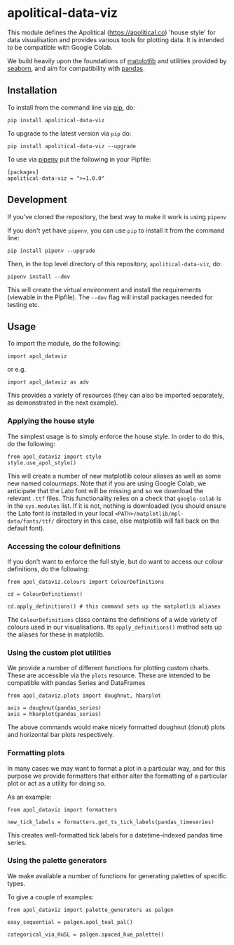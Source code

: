 # apolitical-data-viz

This module defines the Apolitical (https://apolitical.co) 'house style' for data visualisation and provides various tools for plotting data. It is intended to be compatible with Google Colab.

We build heavily upon the foundations of [matplotlib](https://matplotlib.org/) and utilities provided by [seaborn](https://seaborn.pydata.org/), and aim for compatibility with [pandas](https://pandas.pydata.org/).

## Installation

To install from the command line via [pip](https://pip.pypa.io/en/stable/), do:

`pip install apolitical-data-viz`

To upgrade to the latest version via `pip` do:

`pip install apolitical-data-viz --upgrade`

To use via [pipenv](https://docs.pipenv.org/en/latest/) put the following in your Pipfile:

```
[packages]
apolitical-data-viz = ">=1.0.0"
```

## Development

If you've cloned the repository, the best way to make it work is using `pipenv`

If you don't yet have `pipenv`, you can use `pip` to install it from the command line:

`pip install pipenv --upgrade`

Then, in the top level directory of this repository, `apolitical-data-viz`, do:

`pipenv install --dev`

This will create the virtual environment and install the requirements (viewable in the Pipfile). The `--dev` flag will install packages needed for testing etc.

## Usage

To import the module, do the following:

`import apol_dataviz`

or e.g.

`import apol_dataviz as adv`

This provides a variety of resources (they can also be imported separately, as demonstrated in the next example).

### Applying the house style

The simplest usage is to simply enforce the house style. In order to do this, do the following:

```
from apol_dataviz import style
style.use_apol_style()
```

This will create a number of new matplotlib colour aliases as well as some new named colourmaps. Note that if you are using Google Colab, we anticipate that the Lato font will be missing and so we download the relevant `.ttf` files. This functionality relies on a check that `google-colab` is in the `sys.modules` list. If it is not, nothing is downloaded (you should ensure the Lato font is installed in your local `<PATH>/matplotlib/mpl-data/fonts/ttf/` directory in this case, else matplotlib will fall back on the default font).

### Accessing the colour definitions

If you don't want to enforce the full style, but do want to access our colour definitions, do the following:

```
from apol_dataviz.colours import ColourDefinitions

cd = ColourDefinitions()

cd.apply_definitions() # this command sets up the matplotlib aliases
```

The `ColourDefinitions` class contains the definitions of a wide variety of colours used in our visualisations. Its `apply_definitions()` method sets up the aliases for these in matplotlib.

### Using the custom plot utilities

We provide a number of different functions for plotting custom charts. These are accessible via the `plots` resource. These are intended to be compatible with pandas Series and DataFrames

```
from apol_dataviz.plots import doughnut, hbarplot

axis = doughnut(pandas_series)
axis = hbarplot(pandas_series)
```
The above commands would make nicely formatted doughnut (donut) plots and horizontal bar plots respectively.

### Formatting plots

In many cases we may want to format a plot in a particular way, and for this purpose we provide formatters that either alter the formatting of a particular plot or act as a utility for doing so.

As an example:

```
from apol_dataviz import formatters

new_tick_labels = formatters.get_ts_tick_labels(pandas_timeseries)
```

This creates well-formatted tick labels for a datetime-indexed pandas time series.

### Using the palette generators

We make available a number of functions for generating palettes of specific types.

To give a couple of examples:

```
from apol_dataviz import palette_generators as palgen

easy_sequential = palgen.apol_teal_pal()

categorical_via_HuSL = palgen.spaced_hue_palette()
```
